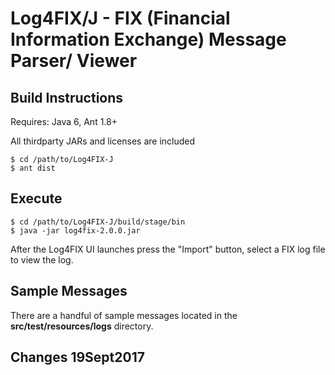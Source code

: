 # Log4FIX/J - FIX (Financial Information Exchange) Message Parser/ Viewer

## Build Instructions

Requires: Java 6, Ant 1.8+

All thirdparty JARs and licenses are included


    $ cd /path/to/Log4FIX-J
    $ ant dist

## Execute

    $ cd /path/to/Log4FIX-J/build/stage/bin
    $ java -jar log4fix-2.0.0.jar

After the Log4FIX UI launches press the "Import" button, select a FIX log file to view the log.

## Sample Messages

There are a handful of sample messages located in the __src/test/resources/logs__ directory.

## Changes 19Sept2017